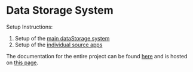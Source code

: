 # Data Storage System

Setup Instructions:
1. Setup of the [main dataStorage system](./dataStorageSystem/README.md)
2. Setup of the [individual source apps](./apps/README.md)

The documentation for the entire project can be found [here](./documentation) and is hosted on [this page](https://marekstef.github.io/storage-system-documentation/).